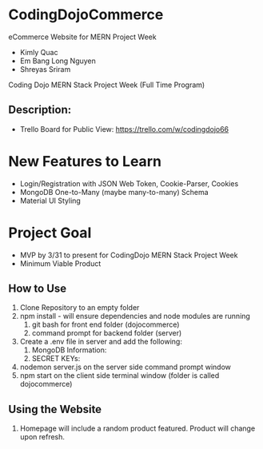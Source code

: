 # CodingDojoCommerce
 eCommerce Website for MERN Project Week
 - Kimly Quac
 - Em Bang Long Nguyen
 - Shreyas Sriram

Coding Dojo MERN Stack Project Week (Full Time Program)
## Description:

 - Trello Board for Public View: https://trello.com/w/codingdojo66
# New Features to Learn
 - Login/Registration with JSON Web Token, Cookie-Parser, Cookies
 - MongoDB One-to-Many (maybe many-to-many) Schema
 - Material UI Styling
# Project Goal
 - MVP by 3/31 to present for CodingDojo MERN Stack Project Week
 - Minimum Viable Product

## How to Use
1. Clone Repository to an empty folder
2. npm install - will ensure dependencies and node modules are running
   1. git bash for front end folder (dojocommerce)
   2. command prompt for backend folder (server)
3. Create a .env file in server and add the following:
   1. MongoDB Information: 
   2. SECRET KEYs:
4. nodemon server.js on the server side command prompt window
5. npm start on the client side terminal window (folder is called dojocommerce)


## Using the Website
1. Homepage will include a random product featured. Product will change upon refresh.